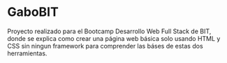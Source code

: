 # GaboBIT
Proyecto realizado para el Bootcamp Desarrollo Web Full Stack de BIT, donde se explica como crear una página web básica solo usando HTML y CSS sin ningun framework para comprender las báses de estas dos herramientas.
